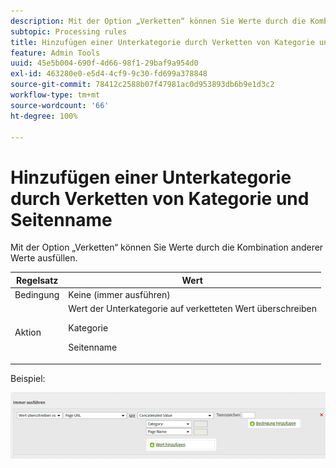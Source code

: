 ```yaml
---
description: Mit der Option „Verketten“ können Sie Werte durch die Kombination anderer Werte ausfüllen.
subtopic: Processing rules
title: Hinzufügen einer Unterkategorie durch Verketten von Kategorie und Seitenname
feature: Admin Tools
uuid: 45e5b004-690f-4d66-98f1-29baf9a954d0
exl-id: 463280e0-e5d4-4cf9-9c30-fd699a378848
source-git-commit: 78412c2588b07f47981ac0d953893db6b9e1d3c2
workflow-type: tm+mt
source-wordcount: '66'
ht-degree: 100%

---
```


# Hinzufügen einer Unterkategorie durch Verketten von Kategorie und Seitenname

Mit der Option „Verketten“ können Sie Werte durch die Kombination anderer Werte ausfüllen.

<table id="table_FF761C2011CD456B9A466C054A54FC30"> 
 <thead> 
  <tr> 
   <th colname="col1" class="entry"> Regelsatz </th> 
   <th colname="col2" class="entry"> Wert </th> 
  </tr> 
 </thead>
 <tbody> 
  <tr> 
   <td colname="col1"> Bedingung </td> 
   <td colname="col2"> Keine (immer ausführen) </td> 
  </tr> 
  <tr> 
   <td colname="col1"> Aktion </td> 
   <td colname="col2">Wert der Unterkategorie auf verketteten Wert überschreiben <p>Kategorie </p> <p>Seitenname </p> </td> 
  </tr> 
 </tbody> 
</table>

Beispiel:

![](assets/add-subcategory-using-concat.png)
